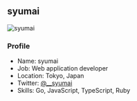## syumai

![syumai](https://syum.ai/image/random?type=svg#)

### Profile

- Name: syumai
- Job: Web application developer
- Location: Tokyo, Japan
- Twitter: [@\_\_syumai](https://twitter.com/__syumai)
- Skills: Go, JavaScript, TypeScript, Ruby
